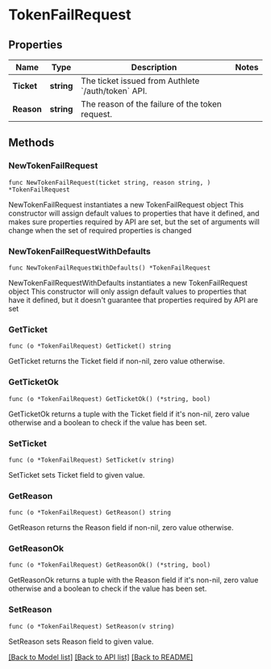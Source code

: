 # TokenFailRequest

## Properties

Name | Type | Description | Notes
------------ | ------------- | ------------- | -------------
**Ticket** | **string** | The ticket issued from Authlete &#x60;/auth/token&#x60; API.  | 
**Reason** | **string** | The reason of the failure of the token request. | 

## Methods

### NewTokenFailRequest

`func NewTokenFailRequest(ticket string, reason string, ) *TokenFailRequest`

NewTokenFailRequest instantiates a new TokenFailRequest object
This constructor will assign default values to properties that have it defined,
and makes sure properties required by API are set, but the set of arguments
will change when the set of required properties is changed

### NewTokenFailRequestWithDefaults

`func NewTokenFailRequestWithDefaults() *TokenFailRequest`

NewTokenFailRequestWithDefaults instantiates a new TokenFailRequest object
This constructor will only assign default values to properties that have it defined,
but it doesn't guarantee that properties required by API are set

### GetTicket

`func (o *TokenFailRequest) GetTicket() string`

GetTicket returns the Ticket field if non-nil, zero value otherwise.

### GetTicketOk

`func (o *TokenFailRequest) GetTicketOk() (*string, bool)`

GetTicketOk returns a tuple with the Ticket field if it's non-nil, zero value otherwise
and a boolean to check if the value has been set.

### SetTicket

`func (o *TokenFailRequest) SetTicket(v string)`

SetTicket sets Ticket field to given value.


### GetReason

`func (o *TokenFailRequest) GetReason() string`

GetReason returns the Reason field if non-nil, zero value otherwise.

### GetReasonOk

`func (o *TokenFailRequest) GetReasonOk() (*string, bool)`

GetReasonOk returns a tuple with the Reason field if it's non-nil, zero value otherwise
and a boolean to check if the value has been set.

### SetReason

`func (o *TokenFailRequest) SetReason(v string)`

SetReason sets Reason field to given value.



[[Back to Model list]](../README.md#documentation-for-models) [[Back to API list]](../README.md#documentation-for-api-endpoints) [[Back to README]](../README.md)


